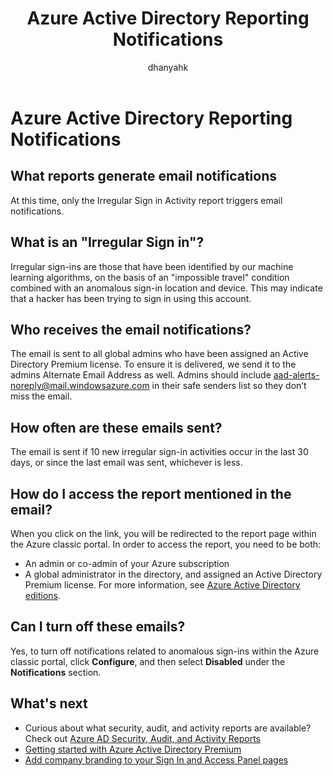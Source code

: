 ﻿---
title: Azure Active Directory Reporting Notifications
description: How to use the Azure Active Directory reporting notifications for suspicious sign ins.
services: active-directory
documentationcenter: ''
author: dhanyahk
manager: femila
editor: ''

ms.assetid: ae6d4b0e-5931-4cb3-98bf-9be91b381c92
ms.service: active-directory
ms.workload: identity
ms.tgt_pltfrm: na
ms.devlang: na
ms.topic: article
ms.date: 05/16/2017
ms.author: dhanyahk;markvi

ms.reviewer: dhanyahk
ms.custom: iamfeature=Reporting
---
# Azure Active Directory Reporting Notifications
## What reports generate email notifications
At this time, only the Irregular Sign in Activity report triggers email notifications.

## What is an "Irregular Sign in"?
Irregular sign-ins are those that have been identified by our machine learning algorithms, on the basis of an "impossible travel" condition combined with an anomalous sign-in location and device. This may indicate that a hacker has been trying to sign in using this account.

## Who receives the email notifications?
The email is sent to all global admins who have been assigned an Active Directory Premium license. To ensure it is delivered, we send it to the admins Alternate Email Address as well. Admins should include aad-alerts-noreply@mail.windowsazure.com in their safe senders list so they don’t miss the email.

## How often are these emails sent?
The email is sent if 10 new irregular sign-in activities occur in the last 30 days, or since the last email was sent, whichever is less.

## How do I access the report mentioned in the email?
When you click on the link, you will be redirected to the report page within the Azure classic portal. In order to access the report, you need to be both:

* An admin or co-admin of your Azure subscription
* A global administrator in the directory, and assigned an Active Directory Premium license. For more information, see [Azure Active Directory editions](active-directory-editions.md).

## Can I turn off these emails?
Yes, to turn off notifications related to anomalous sign-ins within the Azure classic portal, click **Configure**, and then select **Disabled** under the **Notifications** section.

## What's next
* Curious about what security, audit, and activity reports are available? Check out [Azure AD Security, Audit, and Activity Reports](active-directory-view-access-usage-reports.md)
* [Getting started with Azure Active Directory Premium](active-directory-get-started-premium.md)
* [Add company branding to your Sign In and Access Panel pages](active-directory-add-company-branding.md)

